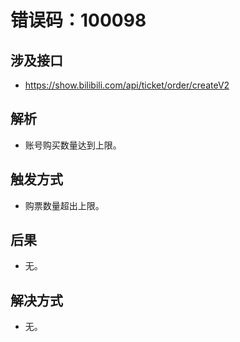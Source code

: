# 错误码：100098

## 涉及接口
- https://show.bilibili.com/api/ticket/order/createV2

## 解析
- 账号购买数量达到上限。

## 触发方式
- 购票数量超出上限。

## 后果
- 无。

## 解决方式
- 无。